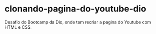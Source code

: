 # clonando-pagina-do-youtube-dio
Desafio do Bootcamp da Dio, onde tem recriar a pagina do Youtube com HTML e CSS.
